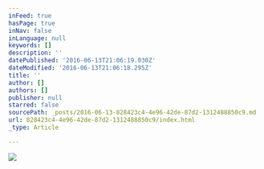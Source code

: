 ```yaml
---
inFeed: true
hasPage: true
inNav: false
inLanguage: null
keywords: []
description: ''
datePublished: '2016-06-13T21:06:19.030Z'
dateModified: '2016-06-13T21:06:18.295Z'
title: ''
author: []
authors: []
publisher: null
starred: false
sourcePath: _posts/2016-06-13-828423c4-4e96-42de-87d2-1312488850c9.md
url: 828423c4-4e96-42de-87d2-1312488850c9/index.html
_type: Article

---
```

![](https://the-grid-user-content.s3-us-west-2.amazonaws.com/55c57329-b342-4409-9007-33c349584669.jpg)